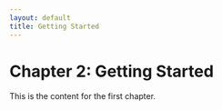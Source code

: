 ```yaml
---
layout: default
title: Getting Started
---
```

# Chapter 2: Getting Started

This is the content for the first chapter.

